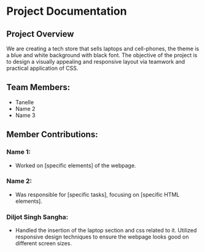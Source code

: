 # Project Documentation

## Project Overview

We are creating a tech store that sells laptops and cell-phones, the theme is a blue and white background with black font. The objective of the project is to design a visually appealing and responsive layout via teamwork and practical application of CSS.

## Team Members:

-   Tanelle
-   Name 2
-   Name 3

## Member Contributions:

### Name 1:

-   Worked on [specific elements] of the webpage.

### Name 2:

-   Was responsible for [specific tasks], focusing on [specific HTML elements].

### Diljot Singh Sangha:

-   Handled the insertion of the laptop section and css related to it. Utilized responsive design techniques to ensure the webpage looks good on different screen sizes.
